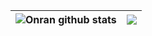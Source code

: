 | <img align="center" src="https://github-readme-stats.vercel.app/api?username=tRuTT&show_icons=true&theme=merko&rank_icon=github" alt="Onran github stats" /> | <img align="center" src="https://github-readme-stats.vercel.app/api/top-langs/?username=Preglow755&theme=merko&layout=donut-vertical" /> |
| ------------- | ------------- |
